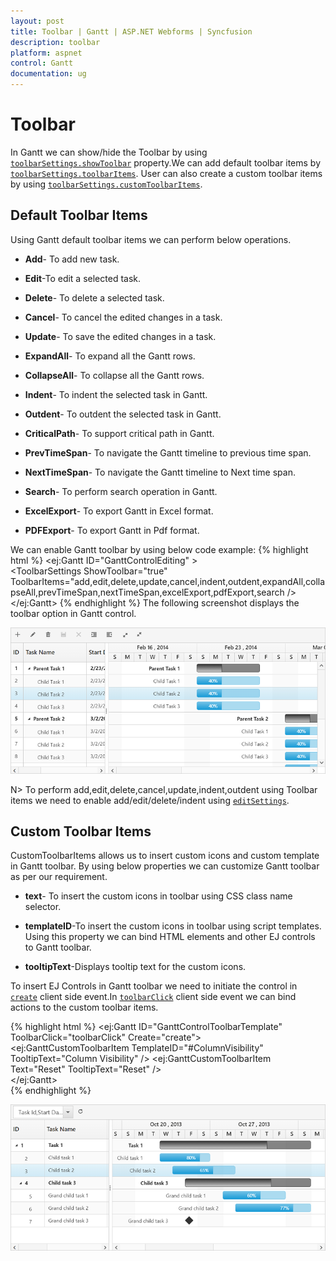 ```yaml
---
layout: post
title: Toolbar | Gantt | ASP.NET Webforms | Syncfusion
description: toolbar
platform: aspnet
control: Gantt
documentation: ug
---
```


# Toolbar

In Gantt we can show/hide the Toolbar by using [`toolbarSettings.showToolbar`](https://help.syncfusion.com/api/js/ejgantt#members:toolbarsettings-showtoolbar "showToolbar") property.We can add default toolbar items by [`toolbarSettings.toolbarItems`](https://help.syncfusion.com/api/js/ejgantt#members:toolbarsettings-toolbaritems "toolbarItems"). User can also create a custom toolbar items by using [`toolbarSettings.customToolbarItems`](https://help.syncfusion.com/api/js/ejgantt#members:toolbarsettings-customToolbarItems "customToolbarItems").

## Default Toolbar Items
Using Gantt default toolbar items we can perform below operations.

* **Add**- To add new task.

* **Edit**-To edit a selected task.

* **Delete**- To delete a selected task.
		   
* **Cancel**- To cancel the edited changes in a task.
		   
* **Update**- To save the edited changes in a task.
		   
* **ExpandAll**- To expand all the Gantt rows.
		   
* **CollapseAll**- To collapse all the Gantt rows.

* **Indent**- To indent the selected task in Gantt.
		   
* **Outdent**- To outdent the selected task in Gantt.
		   
* **CriticalPath**- To support critical path in Gantt.

* **PrevTimeSpan**- To navigate the Gantt timeline to previous time span.

* **NextTimeSpan**- To navigate the Gantt timeline to Next time span.

* **Search**- To perform search operation in Gantt.
		   
* **ExcelExport**- To export Gantt in Excel format.

* **PDFExport**- To export Gantt in Pdf format.

We can enable Gantt toolbar by using below code example:
{% highlight html %}
  <ej:Gantt ID="GanttControlEditing" >           
            <ToolbarSettings ShowToolbar="true" ToolbarItems="add,edit,delete,update,cancel,indent,outdent,expandAll,collapseAll,prevTimeSpan,nextTimeSpan,excelExport,pdfExport,search />            
  </ej:Gantt>
{% endhighlight %}
The following screenshot displays the toolbar option in Gantt control.

![](Toolbar_images/Toolbar_img1.png)

N> To perform add,edit,delete,cancel,update,indent,outdent using Toolbar items we need to enable add/edit/delete/indent using [`editSettings`](https://help.syncfusion.com/api/js/ejGantt#members:editsettings "editSettings").
 
## Custom Toolbar Items

CustomToolbarItems allows us to insert custom icons and custom template in Gantt toolbar. By using below properties we can customize Gantt toolbar as per our requirement.

* **text**- To insert the custom icons in toolbar using CSS class name selector.

* **templateID**-To insert the custom icons in toolbar using script templates. Using this property we can bind HTML elements and other EJ controls to Gantt toolbar.

* **tooltipText**-Displays tooltip text for the custom icons.

To insert EJ Controls in Gantt toolbar we need to initiate the control in [`create`](https://help.syncfusion.com/api/js/ejgantt#events:create "create") client side event.In [`toolbarClick`](https://help.syncfusion.com/api/js/ejgantt#events:toolbarclick "toolbarclick") client side event we can bind actions to the custom toolbar items.

{% highlight html %}
     <ej:Gantt ID="GanttControlToolbarTemplate" ToolbarClick="toolbarClick" Create="create">          
            <ToolbarSettings ShowToolbar="true">
                <CustomToolbarItems>
                    <ej:GanttCustomToolbarItem TemplateID="#ColumnVisibility" TooltipText="Column Visibility" />
                    <ej:GanttCustomToolbarItem Text="Reset" TooltipText="Reset" />
                </CustomToolbarItems>                
            </ToolbarSettings>
        </ej:Gantt>          
    <script id="ColumnVisibility" type="text/x-jsrender">
        <input id="dropdownContainer" />
    </script>
    <script type="text/javascript">     
        function toolbarClick(args) {
            if (args.itemName == "Reset") {
               //we can bind the custom actions here
            }
        }
	//Here we can append custom EJ controls
        function create(args) {            
            $("#dropdownContainer").ejDropDownList({          
            });
        }
    </script>
     <style type="text/css" class="cssStyles">
     	#GanttControlToolbarTemplate_ColumnVisibility {
            padding-top: 2px;
            padding-bottom: 0px;
        }
        .Reset:before {
            content: "\e677";
        }
    </style>
{% endhighlight %}

![](Toolbar_images/Toolbar_img2.png)


